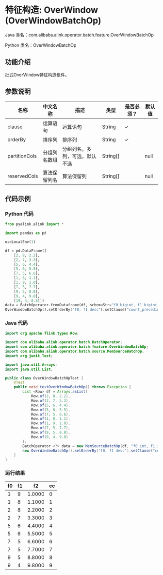 # 特征构造: OverWindow (OverWindowBatchOp)
Java 类名：com.alibaba.alink.operator.batch.feature.OverWindowBatchOp

Python 类名：OverWindowBatchOp


## 功能介绍
批式OverWindow特征构造组件。

## 参数说明


| 名称 | 中文名称 | 描述 | 类型 | 是否必须？ | 默认值 |
| --- | --- | --- | --- | --- | --- |
| clause | 运算语句 | 运算语句 | String | ✓ |  |
| orderBy | 排序列 | 排序列 | String | ✓ |  |
| partitionCols | 分组列名数组 | 分组列名，多列，可选，默认不选 | String[] |  | null |
| reservedCols | 算法保留列名 | 算法保留列 | String[] |  | null |



## 代码示例
### Python 代码
```python
from pyalink.alink import *

import pandas as pd

useLocalEnv(1)

df = pd.DataFrame([
    [2, 8, 2.2],
    [2, 7, 3.3],
    [5, 6, 4.4],
    [5, 6, 5.5],
    [7, 5, 6.6],
    [1, 8, 1.1],
    [1, 9, 1.0],
    [7, 5, 7.7],
    [9, 5, 8.8],
    [9, 4, 9.8],
    [19, 4, 8.8]])
data = BatchOperator.fromDataframe(df, schemaStr="f0 bigint, f1 bigint, f2 double")
OverWindowBatchOp().setOrderBy("f0, f1 desc").setClause("count_preceding(*) as cc").linkFrom(data).print()

```
### Java 代码
```java
import org.apache.flink.types.Row;

import com.alibaba.alink.operator.batch.BatchOperator;
import com.alibaba.alink.operator.batch.feature.OverWindowBatchOp;
import com.alibaba.alink.operator.batch.source.MemSourceBatchOp;
import org.junit.Test;

import java.util.Arrays;
import java.util.List;

public class OverWindowBatchOpTest {
	@Test
	public void testOverWindowBatchOp() throws Exception {
		List <Row> df = Arrays.asList(
			Row.of(2, 8, 2.2),
			Row.of(2, 7, 3.3),
			Row.of(5, 6, 4.4),
			Row.of(5, 6, 5.5),
			Row.of(7, 5, 6.6),
			Row.of(1, 8, 1.1),
			Row.of(1, 9, 1.0),
			Row.of(7, 5, 7.7),
			Row.of(9, 5, 8.8),
			Row.of(9, 4, 9.8)
		);
		BatchOperator <?> data = new MemSourceBatchOp(df, "f0 int, f1 int, f2 double");
		new OverWindowBatchOp().setOrderBy("f0, f1 desc").setClause("count_preceding(*) as cc").linkFrom(data).print();
	}
}
```

### 运行结果

f0|f1|f2|cc
---|---|------|---
1|9|1.0000|0
1|8|1.1000|1
2|8|2.2000|2
2|7|3.3000|3
5|6|4.4000|4
5|6|5.5000|5
7|5|6.6000|6
7|5|7.7000|7
9|5|8.8000|8
9|4|9.8000|9
